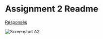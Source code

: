   # Assignment 2 Readme

  [Responses](./Assignment-2/responses.txt)

![Screenshot A2](./Assignment-2/images.png)
